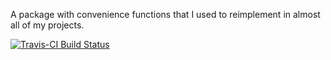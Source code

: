 A package with convenience functions that I used to reimplement in almost
all of my projects.

[![Travis-CI Build Status](https://travis-ci.org/bodkan/bodkanr.svg?branch=master)](https://travis-ci.org/bodkan/bodkanr)
